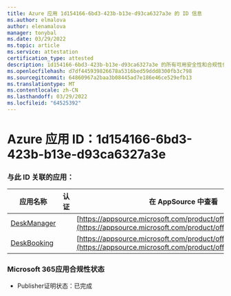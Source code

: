 ```yaml
---
title: Azure 应用 1d154166-6bd3-423b-b13e-d93ca6327a3e 的 ID 信息
ms.author: elmalova
author: elenamalova
manager: tonybal
ms.date: 03/29/2022
ms.topic: article
ms.service: attestation
certification_type: attested
description: 1d154166-6bd3-423b-b13e-d93ca6327a3e 的所有可用安全性和合规性信息。
ms.openlocfilehash: d7df445939826678a5316bed59ddd8300fb3c798
ms.sourcegitcommit: 64860967a2baa3b08445ad7e186e46ce529efb13
ms.translationtype: MT
ms.contentlocale: zh-CN
ms.lasthandoff: 03/29/2022
ms.locfileid: "64525392"
---
```

# <a name="azure-app-id-1d154166-6bd3-423b-b13e-d93ca6327a3e"></a>Azure 应用 ID：1d154166-6bd3-423b-b13e-d93ca6327a3e


### <a name="apps-associated-with-this-id"></a>与此 ID 关联的应用：
| **应用名称** | **认证** | **在 AppSource 中查看** |
|--------------|---------------|-----------------------|
| [DeskManager](../forward/WA200003831.md) |  | [https://appsource.microsoft.com/product/office/WA200003831](https://appsource.microsoft.com/product/office/WA200003831) |
| [DeskBooking](../forward/WA200003866.md) |  | [https://appsource.microsoft.com/product/office/WA200003866](https://appsource.microsoft.com/product/office/WA200003866) |

### <a name="microsoft-365-app-compliance-status"></a>Microsoft 365应用合规性状态
- Publisher证明状态：已完成
